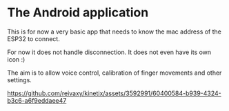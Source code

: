 # The Android application


This is for now a very basic app that needs to know the mac address of the ESP32 to connect.

For now it does not handle disconnection. It does not even have its own icon :) 

The aim is to allow voice control, calibration of finger movements and other settings.



https://github.com/reivaxy/kinetix/assets/3592991/60400584-b939-4324-b3c6-a6f9eddaee47

